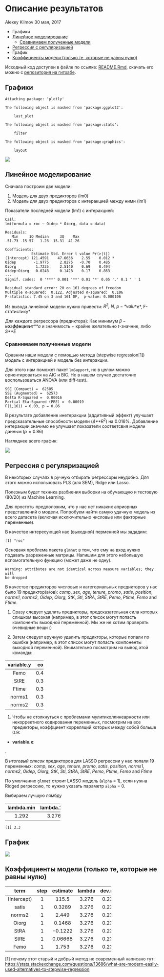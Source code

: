 Описание результатов
================
Alexey Klimov
30 мая, 2017

-   Графики
-   [Линейное моделирование](#-)
    -   [Сравнимаем полученные модели](#--)
-   [Регрессия с регуляризацией](#--)
-   График
-   [Коэффициенты модели (только те, которые не равны нулю)](#-------)

Исходный код доступен в файле по ссылке: [README.Rmd](README.Rmd), скачать его можно с [репозитория на гитхабе](https://github.com/rhangelxs/r_socio_hse).

Графики
-------


    Attaching package: 'plotly'

    The following object is masked from 'package:ggplot2':

        last_plot

    The following object is masked from 'package:stats':

        filter

    The following object is masked from 'package:graphics':

        layout

<!--html_preserve-->

<script type="application/json" data-for="575c6456fa20">{"x":{"visdat":{"575c487e6dbe":["function () ","plotlyVisDat"]},"cur_data":"575c487e6dbe","attrs":{"575c487e6dbe":{"x":{},"y":{},"color":{},"alpha":1,"sizes":[10,100],"type":"box"}},"layout":{"margin":{"b":40,"l":60,"t":25,"r":10},"xaxis":{"domain":[0,1],"title":"sex","type":"category","categoryorder":"array","categoryarray":["Men","Women"]},"yaxis":{"domain":[0,1],"title":"roc"},"hovermode":"closest","showlegend":true},"source":"A","config":{"modeBarButtonsToAdd":[{"name":"Collaborate","icon":{"width":1000,"ascent":500,"descent":-50,"path":"M487 375c7-10 9-23 5-36l-79-259c-3-12-11-23-22-31-11-8-22-12-35-12l-263 0c-15 0-29 5-43 15-13 10-23 23-28 37-5 13-5 25-1 37 0 0 0 3 1 7 1 5 1 8 1 11 0 2 0 4-1 6 0 3-1 5-1 6 1 2 2 4 3 6 1 2 2 4 4 6 2 3 4 5 5 7 5 7 9 16 13 26 4 10 7 19 9 26 0 2 0 5 0 9-1 4-1 6 0 8 0 2 2 5 4 8 3 3 5 5 5 7 4 6 8 15 12 26 4 11 7 19 7 26 1 1 0 4 0 9-1 4-1 7 0 8 1 2 3 5 6 8 4 4 6 6 6 7 4 5 8 13 13 24 4 11 7 20 7 28 1 1 0 4 0 7-1 3-1 6-1 7 0 2 1 4 3 6 1 1 3 4 5 6 2 3 3 5 5 6 1 2 3 5 4 9 2 3 3 7 5 10 1 3 2 6 4 10 2 4 4 7 6 9 2 3 4 5 7 7 3 2 7 3 11 3 3 0 8 0 13-1l0-1c7 2 12 2 14 2l218 0c14 0 25-5 32-16 8-10 10-23 6-37l-79-259c-7-22-13-37-20-43-7-7-19-10-37-10l-248 0c-5 0-9-2-11-5-2-3-2-7 0-12 4-13 18-20 41-20l264 0c5 0 10 2 16 5 5 3 8 6 10 11l85 282c2 5 2 10 2 17 7-3 13-7 17-13z m-304 0c-1-3-1-5 0-7 1-1 3-2 6-2l174 0c2 0 4 1 7 2 2 2 4 4 5 7l6 18c0 3 0 5-1 7-1 1-3 2-6 2l-173 0c-3 0-5-1-8-2-2-2-4-4-4-7z m-24-73c-1-3-1-5 0-7 2-2 3-2 6-2l174 0c2 0 5 0 7 2 3 2 4 4 5 7l6 18c1 2 0 5-1 6-1 2-3 3-5 3l-174 0c-3 0-5-1-7-3-3-1-4-4-5-6z"},"click":"function(gd) { \n        // is this being viewed in RStudio?\n        if (location.search == '?viewer_pane=1') {\n          alert('To learn about plotly for collaboration, visit:\\n https://cpsievert.github.io/plotly_book/plot-ly-for-collaboration.html');\n        } else {\n          window.open('https://cpsievert.github.io/plotly_book/plot-ly-for-collaboration.html', '_blank');\n        }\n      }"}],"cloud":false},"data":[{"x":["Men","Men","Men","Men","Men","Men","Men","Men","Men","Men","Men","Men","Men","Men","Men","Men","Men","Men","Men","Men","Men","Men","Men","Men","Men","Men","Men","Men","Men","Men","Men","Men","Men","Men","Men","Men","Men","Men","Men","Men","Men","Men","Men","Men","Men","Men","Men","Men","Men","Men","Men","Men","Men","Men","Men","Men","Men","Men","Men","Men","Men","Men","Men","Men","Men","Men","Men","Men","Men","Men","Men","Men","Men","Men","Men","Men","Men","Men","Men","Men","Men","Men","Men","Men","Men","Men","Men","Men","Men","Men","Men","Men","Men","Men","Men","Men","Men","Men","Men","Men","Men","Men","Men","Men","Men","Men","Men","Men","Men","Men","Men","Men","Men","Men","Men","Men","Men","Men","Men","Men","Men","Men","Men","Men","Men","Men","Men","Men","Men","Men","Men","Men","Men","Men","Men","Men","Men","Men","Men","Men","Men","Men","Men","Men","Men","Men","Men","Men"],"y":[118,123,104,116,111,116,116,111,74,93,114,110,101,118,84,110,114,108,133,157,165,131,148,128,103,135,133,115,124,119,135,151,153,112,157,137,146,118,105,106,99,169,126,160,147,169,131,141,98,133,104,137,127,150,152,110,134,127,129,121,141,156,126,146,141,160,101,137,127,145,135,159,108,134,126,155,120,132,114,126,109,163,126,112,120,160,141,154,110,117,120,126,128,148,153,131,110,126,91,130,114,144,122,140,154,146,163,162,158,148,116,108,138,126,151,149,159,118,155,152,121,106,154,138,108,148,149,130,106,132,123,164,159,162,137,116,128,112,144,149,150,148,150,164,131,146,137,109],"type":"box","name":"Men","line":{"fillcolor":"rgba(102,194,165,0.5)","color":"rgba(102,194,165,1)"},"xaxis":"x","yaxis":"y","frame":null},{"x":["Women","Women","Women","Women","Women","Women","Women","Women","Women","Women","Women","Women","Women","Women","Women","Women","Women"],"y":[109,88,132,114,79,114,111,132,115,94,89,76,120,151,137,144,146],"type":"box","name":"Women","line":{"fillcolor":"rgba(141,160,203,0.5)","color":"rgba(141,160,203,1)"},"xaxis":"x","yaxis":"y","frame":null}],"highlight":{"on":"plotly_click","persistent":false,"dynamic":false,"selectize":false,"opacityDim":0.2,"selected":{"opacity":1}},"base_url":"https://plot.ly"},"evals":["config.modeBarButtonsToAdd.0.click"],"jsHooks":{"render":[{"code":"function(el, x) { var ctConfig = crosstalk.var('plotlyCrosstalkOpts').set({\"on\":\"plotly_click\",\"persistent\":false,\"dynamic\":false,\"selectize\":false,\"opacityDim\":0.2,\"selected\":{\"opacity\":1}}); }","data":null}]}}</script>
<!--/html_preserve-->
![](README_files/figure-markdown_github/unnamed-chunk-5-1.png)

Линейное моделирование
----------------------

Сначала построим две модели:

1.  Модель для двух предикторов (lm0)
2.  Модель для двух предикторов с интеракцией между ними (lm1)

Показатели последней модели (lm1) с интеракцией:


    Call:
    lm(formula = roc ~ Oidep * Oiorg, data = data)

    Residuals:
       Min     1Q Median     3Q    Max 
    -51.73 -15.57   1.28  15.31  41.26 

    Coefficients:
                Estimate Std. Error t value Pr(>|t|)  
    (Intercept) 121.4591    47.6636    2.55    0.012 *
    Oidep        -1.9775     2.8275   -0.70    0.485  
    Oiorg         1.7235     2.5140    0.69    0.494  
    Oidep:Oiorg   0.0248     0.1428    0.17    0.863  
    ---
    Signif. codes:  0 '***' 0.001 '**' 0.01 '*' 0.05 '.' 0.1 ' ' 1

    Residual standard error: 20 on 161 degrees of freedom
    Multiple R-squared:  0.122, Adjusted R-squared:  0.106 
    F-statistic: 7.45 on 3 and 161 DF,  p-value: 0.000106

Из вывода линейной модели нужно привести: **R*<sup>2</sup>, *N*, *p* − *v**a**l**u**e*, F-статистику*

Для каждого регрессора (предиктора): Как минимум *β* − *к**о**э**ф**ф**и**ц**и**е**н**т**а* и значимость + крайне желательно *t*-значние, либо *S**E*

### Сравнимаем полученные модели

Сравним наши модели с помощью метода (stepwise regression[1]) модель с интеракцией и модель без интеракции.

Для этого нам поможет пакет `lmSupport`, но в целом можно ориентироваться на AIC и BIC. Но в нашем случае достаточно воспользоваться ANOVA (или diff-test).

    SSE (Compact) =  62585 
    SSE (Augmented) =  62573 
    Delta R-Squared =  0.00016 
    Partial Eta-Squared (PRE) =  0.00019 
    F(1,161) = 0.03, p = 0.86

В результате добавление инетеракции (аддитивный эффект) улучшает предсказательные способности модели (*Δ**R*<sup>2</sup>) на 0.016%. Добавление интеракции значимо не улучшает показатели соответсвия модели данным (*p* = 0.86)

Нагляднее всего график:

![](README_files/figure-markdown_github/unnamed-chunk-10-1.png)

Регрессия с регуляризацией
--------------------------

В некоторых случаях в ручную отбирать регрессоры неудобно. Для этого можно использовать PLS (аля SEM), Ridge или Lasso.

Полезным будет техника разбиения выборки на обучающую и тестовую (80/20) из Machine Learning.

Для простоты предположим, что у нас нет никаких априорных представлений о модели. Попробуем найти самую удачную модель из всего датасета (включая исключительно числовые или факторные переменные).

В качестве интересующей нас (выходной) перменной мы зададим:

    [1] "roc"

Основаня проблема пакета `glmnet` в том, что ему на вход нужно подавать разреженные матрицы. Напишим для этого небольшую вспомогательную функцию (может даже не одну).

    Warning: attributes are not identical across measure variables; they will
    be dropped

В качестве предикторов числовых и категориальных предикторов у нас было 19 предиктор(а/ов): *comp*, *sex*, *age*, *tenure*, *promo*, *satis*, *position*, *norms1*, *norms2*, *Oidep*, *Oiorg*, *StK*, *StI*, *StRA*, *StRE*, *Pemo*, *Ptime*, *Femo* and *Ftime*.

1.  Сразу следует удалить предикторы, предсказательная сила которых слишком высокая (например, в этот список могут попасть компоненты выходной переменной). Мы же не хотим проверять очевидные вещи :)

2.  Затем следует вручную удалить предикторы, которые попали по ошибке (например, в этот список могут попасть компоненты выходной переменной). Внимательно посмотрим на вывод этой команды:

<table style="width:25%;">
<colgroup>
<col width="18%" />
<col width="6%" />
</colgroup>
<thead>
<tr class="header">
<th align="center">variable.y</th>
<th align="center">cor</th>
</tr>
</thead>
<tbody>
<tr class="odd">
<td align="center">Femo</td>
<td align="center">0.42</td>
</tr>
<tr class="even">
<td align="center">StRE</td>
<td align="center">0.33</td>
</tr>
<tr class="odd">
<td align="center">Ftime</td>
<td align="center">0.32</td>
</tr>
<tr class="even">
<td align="center">norms1</td>
<td align="center">0.31</td>
</tr>
<tr class="odd">
<td align="center">norms2</td>
<td align="center">0.30</td>
</tr>
</tbody>
</table>

1.  Чтобы не столкнуться с проблемами мулитиколлинеарности или некорректного кодирования переменных, посмотрим на все предикторы, коэффциент корреляций которых между собой больше 0.9:

-   **variable.x**:

<!-- end of list -->
.

В *итоговый список* предикторов для LASSO регрессии у нас попали 19 переменных: *comp*, *sex*, *age*, *tenure*, *promo*, *satis*, *position*, *norms1*, *norms2*, *Oidep*, *Oiorg*, *StK*, *StI*, *StRA*, *StRE*, *Pemo*, *Ptime*, *Femo* and *Ftime*

По умолчанию `glmnet` строит LASSO модель (`alpha` = 1), если нужна Ridged регрессию, то нужно указать параметр `alpha` = 0.

Выбираем лучшую лямбду

<table style="width:36%;">
<colgroup>
<col width="18%" />
<col width="18%" />
</colgroup>
<thead>
<tr class="header">
<th align="center">lambda.min</th>
<th align="center">lambda.1se</th>
</tr>
</thead>
<tbody>
<tr class="odd">
<td align="center">1.292</td>
<td align="center">3.276</td>
</tr>
</tbody>
</table>

    [1] 3.3

График
------

![](README_files/figure-markdown_github/unnamed-chunk-23-1.png)

Коэффициенты модели (только те, которые не равны нулю)
------------------------------------------------------

<table style="width:69%;">
<colgroup>
<col width="16%" />
<col width="9%" />
<col width="15%" />
<col width="12%" />
<col width="15%" />
</colgroup>
<thead>
<tr class="header">
<th align="center">term</th>
<th align="center">step</th>
<th align="center">estimate</th>
<th align="center">lambda</th>
<th align="center">dev.ratio</th>
</tr>
</thead>
<tbody>
<tr class="odd">
<td align="center">(Intercept)</td>
<td align="center">1</td>
<td align="center">115.5</td>
<td align="center">3.276</td>
<td align="center">0.2342</td>
</tr>
<tr class="even">
<td align="center">satis</td>
<td align="center">1</td>
<td align="center">0.3289</td>
<td align="center">3.276</td>
<td align="center">0.2342</td>
</tr>
<tr class="odd">
<td align="center">norms2</td>
<td align="center">1</td>
<td align="center">2.449</td>
<td align="center">3.276</td>
<td align="center">0.2342</td>
</tr>
<tr class="even">
<td align="center">Oiorg</td>
<td align="center">1</td>
<td align="center">0.1468</td>
<td align="center">3.276</td>
<td align="center">0.2342</td>
</tr>
<tr class="odd">
<td align="center">StRA</td>
<td align="center">1</td>
<td align="center">-0.1222</td>
<td align="center">3.276</td>
<td align="center">0.2342</td>
</tr>
<tr class="even">
<td align="center">StRE</td>
<td align="center">1</td>
<td align="center">0.06668</td>
<td align="center">3.276</td>
<td align="center">0.2342</td>
</tr>
<tr class="odd">
<td align="center">Femo</td>
<td align="center">1</td>
<td align="center">1.753</td>
<td align="center">3.276</td>
<td align="center">0.2342</td>
</tr>
</tbody>
</table>

[1] почему этот старый и добрый метод не современный написано тут: <https://stats.stackexchange.com/questions/13686/what-are-modern-easily-used-alternatives-to-stepwise-regression>
